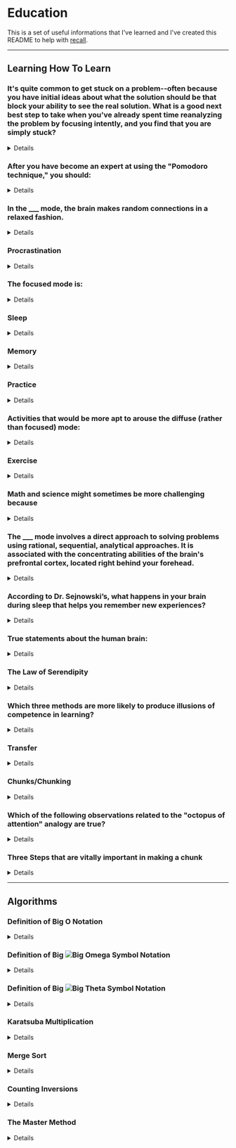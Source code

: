 # Education
This is a set of useful informations that I've learned and I've created this README to help with [recall](https://en.wikipedia.org/wiki/Recall_(memory)).

---

## Learning How To Learn

### It's quite common to get stuck on a problem--often because you have initial ideas about what the solution should be that block your ability to see the real solution. What is a good next best step to take when you've already spent time reanalyzing the problem by focusing intently, and you find that you are simply stuck?
<details>

* Take a little break. You can focus on something different, or even just relax and not focus on anything at all, perhaps going out for a walk. 
* Taking a little break is a good idea. Taking your attention off of what you want to solve helps allow other neural modes to have access to the material. You won't be conscious of your brain continuing to work in the background on the problem--but it is!
</details>

### After you have become an expert at using the "Pomodoro technique," you should:
<details>

* Continue to use the "Pomodoro technique" when you have difficulty learning a subject or getting yourself motivated to get started on the task, but make sure to also take breaks in between your Pomodoro sessions. 
* The Pomodoro technique is a time-management, time-boxing technique in which the focused-learning mode is utilized on some task or logically related tasks for 25 minutes continuously, with zero interruptions. It helps you focus on learning, and when you break/reward yourself, it helps you internalize what you went through during the Pomodoro session.
</details>


### In the ___ mode, the brain makes random connections in a relaxed fashion.
<details>
diffuse


![Diffuse Mode Octopus](images/learning-how-to-learn/diffuse-mode-octopus.png)
![Diffuse Mode Pinball Machine](images/learning-how-to-learn/diffuse-mode.jpg)
</details>


### Procrastination
<details>

* When you don't want to work on something, a sense of neural discomfort arises. However, researchers have found that not long after you might start working on something that you find unpleasant, that neural discomfort disappears. So an important aspect of tackling procrastination is to just get yourself through that initial period of discomfort. The Pomodoro technique helps you do that.
* Everybody has some issues with procrastination.
* Even if you keep right on task by prioritizing and working on the most important things, you are still procrastinating on whatever you are not working on. But if you are properly prioritizing your work--and also allowing for a little relaxation time in your life!--your problems with procrastination can be minimized.
</details>


### The focused mode is:
<details>

* Ideas, concepts, and problem-solving techniques that are at least somewhat familiar to you--your previous knowledge lays a sort of underlying neural pathway that you tend to follow.
* A pinball machine that has bumpers which are very tightly grouped together, so the pinball (the thought) can't go very far without bumping into a bumper.


![Focused Mode Pinball Machine](images/learning-how-to-learn/focus-mode.jpg)
</details>


### Sleep
<details>

* Too little sleep over too long a time is associated with all sorts of nasty conditions, including headaches, depression, heart disease, diabetes, and just plain dying earlier.
* During sleep, your brain erases the less important parts of memories and simultaneously strengthens areas that you need or want to remember.
</details>


### Memory
<details>

* Repetition is needed so your metabolic vampires--natural dissipating processes--don't suck the memories away.
* Research has shown that if you try to glue things into your memory by repeating something twenty times in one evening, for example, it won't stick nearly as well as if you practice it the same number of times over several days.
* Long term memory is like a storage warehouse.
</details>


### Practice
<details>

* Practice helps make memories more permanent.
* Neurons become linked together through repeated use. The more abstract something is, the more important it is to PRACTICE in order to bring these ideas into reality for you.
</details>


### Activities that would be more apt to arouse the diffuse (rather than focused) mode:
<details>

* Go for a walk.
* Getting some form of exercise while not concentrating on anything in particular.
* Take a shower.
</details>


### Exercise
<details>

* Helps improve your ability to learn and remember.
* Research is showing that exercise seems to be just as important as an enriched environment in allowing the brain to grow new neurons and remain healthy.
</details>


### Math and science might sometimes be more challenging because
<details>

* Math is not so directly related to emotions that we can feel.
* Math and science often involves more abstract, rather than concrete, ideas.
* In math and science, it's sometimes difficult to find analogous real-world concepts to point to--the abstract nature of a `+` symbol, for example, isn't like the word cow, which involves an animal you can directly point to.
</details>


### The ___ mode involves a direct approach to solving problems using rational, sequential, analytical approaches. It is associated with the concentrating abilities of the brain's prefrontal cortex, located right behind your forehead.
<details>
Focused


![Focused Mode Prefrontal Cortex](images/learning-how-to-learn/focused-mode-prefrontal-cortex.png)
</details>


### According to Dr. Sejnowski’s, what happens in your brain during sleep that helps you remember new experiences?
<details>Your brain forms new synapses.</details>


### True statements about the human brain:
<details>

* Sleeping helps the brain form new synapses (neural connections).
* Brain connectivity is dynamic (that is, it changes), not static.
</details>


### The Law of Serendipity
<details>

Lady Luck favors the one who tries
</details>


### Which three methods are more likely to produce illusions of competence in learning?
<details>

1. Concept mapping
2. Rereading the text
3. Highlighting more than one or so sentence in a paragraph

#### Concept Mapping
Although concept mapping can have its place, research has shown that it's less effective than another powerful technique--simple recall. Remember, connecting concepts isn't going to help if you don't have the concepts already well-embedded in the brain. It's like trying to learn higher strategy in chess without having learned the basics about how the pieces move.

#### Rereading The Text
When the text is open right in front of you, it fools you into thinking that you know the material. But you only really know that material for certain when you can recall the material--or at least the key ideas--WITHOUT the text open in front of you.

#### Highlighting more than one or so sentence in a paragraph
With highlighting, the fact that your hand is moving can fool you into thinking you're putting something into your brain, when you're not.
</details>


### Transfer
<details>

The idea that a chunk you’ve mastered in one area can often help you much more easily learn chunks of information in different areas that can share surprising commonalities.
</details>


### Chunks/Chunking
<details>

- Improvising a new sentence in a new language you are learning involves the ability to creatively mix together various complex minichunks and chunks (sounds and words) that you have mastered in the new language.
- Chunks can help you understand new concepts. This is because when you grasp one chunk, you will find that that chunk can be related in surprising ways to similar chunks not only in that field, but also in very different fields.
- One of the first steps toward gaining expertise in academic topics is to create conceptual chunks-mental leaps that unite scattered bits of information through meaning.
</details>


### Which of the following observations related to the "octopus of attention" analogy are true?
<details>

- When you are stressed, your "attentional octopus" begins to lose the ability to make connections. This is why your brain doesn't seem to work right when you're angry, stressed, or afraid.
- Focusing your "octopus of attention" to connect parts of the brain to tie together ideas is an important part of the focused mode of learning. It is also often what helps get you started in creating a chunk.

![Octopus of Attention](images/learning-how-to-learn/octopus_of_attention.jpg)
</details>


### Three Steps that are vitally important in making a chunk
<details>

1. Understanding of the basic idea
2. Practice to help you gain mastery and a sense of the big-picture context.
3. Focused attention
</details>

---
## Algorithms

### Definition of Big O Notation
<details>

Let `T(n)` be a function on `n = 1, 2, 3,...`. Then `T(n) = O(f(n))` if and only if there exist constant `c, n_0 > 0` such that `T(n) <= cf(n)`. For all `n >= n_0`.
</details>


### Definition of Big ![Big Omega Symbol][big_omega] Notation
<details>

Let `T(n)` be a function on `n = 1, 2, 3,...`. Then ![tn_omega_fn][tn_omega_fn] if and only if there exist constant `c, n_0 > 0` such that `T(n) >= cf(n)`. For all `n >= n_0`.

[tn_omega_fn]: https://render.githubusercontent.com/render/math?math=T(n)%20=%20\Omega(f(n))
[big_omega]: https://render.githubusercontent.com/render/math?math=\Omega
</details>


### Definition of Big ![Big Theta Symbol][big_theta] Notation
<details>

Let `T(n)` be a function on `n = 1, 2, 3,...`. Then ![tn_theta_fn][tn_theta_fn] if and only if ![tn_omega_fn] and `T(n) = O(f(n))`.

[tn_theta_fn]: https://render.githubusercontent.com/render/math?math=T(n)%20=%20\Theta(f(n))
[big_theta]: https://render.githubusercontent.com/render/math?math=\Theta
</details>


### Karatsuba Multiplication
<details>

Karatsuba Mutiplication is a recursive algorithm for multiplying two `n` digit numbers.

* Time Complexity: `O(n^(log_2(3)))` which is approximately `O(n^1.59)`
* Space Complexity: `O(n)`


```
// x = 10^(n/2) * a + b
// y = 10^(n/2) * c + d
// x * y = 10^n * a * c  + 10^(n/2) * (a * d + b * c) + (b * d)
// 1. Recursively compute ac
// 2. Recursively compute bd
// 3. Recursively compute (a + b)(c + d) = ac + bd + ad + bc
// Gauss' Trick: (3) - (1) - (2) = ad + bc
// Upshot: Only need three recursive multiplications (and some additions)
def karatsuba(x, y) {
    if (x < 10 && y < 10) {
        return x * y
    }

    // calculate the size of the input (the number of digits)
    n = min(size_base10(x), size_base10(y))
    nHalf = n / 2

    // split the digits in the middle
    xHigh, xLow = split_at(x, nHalf)
    yHigh, yLow = split_at(y, nHalf)

    // 3 calls made to numbers that are approximately half the size
    z0 = karatsuba(xLow, yLow)
    z1 = karatsuba((xLow + xHigh), (yLow + yHigh))
    z2 = karatsuba(xHigh, yHigh)

    return (z2 * 10^(nHalf * 2)) + ((z1 - z2 - z0) * 10^nHalf) + z0
}
```

*Here is the [implementation](../algorithms-data-structures/karatsuba-multiplication/Karatsuba.java)*
</details>


### Merge Sort
<details>

[Merge sort](https://en.wikipedia.org/wiki/Merge_sort) is a [divide and conquer](https://en.wikipedia.org/wiki/Divide-and-conquer_algorithm) that sorts an array of `n` numbers.

* Time Complexity: `O(nlogn)`
* Space Complexity: `O(n)`


```
/**                                                                                                                             
 * Given the array of integers, sort them in ascending order.                                                                   
 * @param nums - The list of numbers                                                                                            
 * @param left - The start index                                                                                                
 * @param right - The end index                                                                                                 
 */                                                                                                                             
private static void mergeSort(int[] nums, int left, int right) {                                                                
  if (left >= right) {
      return;
  }

  // Get the middle index between [left, right] using bit shift to prevent overflow
  int mid = left + ((right - left) >> 1);

  mergeSort(nums, left, mid);
  mergeSort(nums, mid + 1, right);

  // merge the left and right in sorted order
  int[] sorted = new int[right - left + 1];

  int sortedIndex = 0;
  int leftIndex = left;
  int rightIndex = mid + 1;

  while (leftIndex <= mid && rightIndex <= right) {
      if (nums[leftIndex] < nums[rightIndex]) {
      sorted[sortedIndex] = nums[leftIndex++];
      } else {
      sorted[sortedIndex] = nums[rightIndex++];
      }
      sortedIndex += 1;
  }

  // copy the rest of elements into the sorted array
  while (leftIndex <= mid) sorted[sortedIndex++] = nums[leftIndex++];
  while (rightIndex <= right) sorted[sortedIndex++] = nums[rightIndex++];

  // sort the original nums array
  for (int i = 0; i < sorted.length; i++) {
      nums[left + i] = sorted[i];
  }
}
```

*Here is the [implementation](../algorithms-data-structures/merge-sort/MergeSort.java)*
</details>

### Counting Inversions
<details>

Counting inversions is a problem of counting the number of pairs of indices `(i, j)` in an array `nums` where `i < j` and `nums[i] > nums[j]`.

* Input: Array `nums` containing the numbers `1, 2, 3,..., n` in some arbitrary order
* Output: Number of inversions = number of pairs `(i, j)` of array indices with `i < j` and `nums[i] > nums[j]`.

Turns out we could use a [divide and conquer](https://en.wikipedia.org/wiki/Divide-and-conquer_algorithm) algorithm similar to merge sort to help us solve this problem.

![Counting Inverions Using Merge Sort](images/algorithms/counting-inversions.png)

* Time Complexity: `O(nlogn)`
* Space Complexity: `O(n)`

```
/**                                                                                                                             
 * Given the array of integers, count the number of inversions in this array between the indices [left, right].                 
 * https://en.wikipedia.org/wiki/Inversion_(discrete_mathematics)                                                               
 * @param nums - The list of numbers                                                                                            
 * @param left - The start index                                                                                                
 * @param right - The end index                                                                                                 
 * @return int - The number of inversions                                                                                       
 */                                                                                                                             
private static long countInversions(int[] nums, int left, int right) {                                                          
  if (left >= right) {                                                                                                          
    return 0;                                                                                                                   
  }                                                                                                                             
                                                                                                                                
  // Get the middle index between [left, right] using bit shift to prevent overflow                                             
  int mid = left + ((right - left) >> 1);                                                                                       
                                                                                                                                
  long leftInversions = countInversions(nums, left, mid);                                                                       
  long rightInversions = countInversions(nums, mid + 1, right);                                                                 
                                                                                                                                
  // merge the left and right in sorted order while counting the inversions                                                     
  int[] sorted = new int[right - left + 1];                                                                                     
                                                                                                                                
  long numInversions = leftInversions + rightInversions;                                                                        
  int sortedIndex = 0;                                                                                                          
  int leftIndex = left;                                                                                                         
  int rightIndex = mid + 1;                                                                                                     
                                                                                                                                
  while (leftIndex <= mid && rightIndex <= right) {                                                                             
    if (nums[leftIndex] < nums[rightIndex]) {                                                                                   
      sorted[sortedIndex] = nums[leftIndex++];                                                                                  
    } else {                                                                                                                    
      sorted[sortedIndex] = nums[rightIndex++];                                                                                 
      numInversions += (mid - leftIndex + 1);                                                                                   
    }                                                                                                                           
    sortedIndex += 1;                                                                                                           
  }                                                                                                                             
                                                                                                                                
  // copy the rest of elements into the sorted array                                                                            
  while (leftIndex <= mid) sorted[sortedIndex++] = nums[leftIndex++];                                                           
  while (rightIndex <= right) sorted[sortedIndex++] = nums[rightIndex++];                                                       
                                                                                                                                
  // sort the original nums array
  for (int i = 0; i < sorted.length; i++) {
    nums[left + i] = sorted[i];
  }

  return numInversions;
}
```

*Here is the [implementation](../algorithms-data-structures/counting-inversions/CountingInversions.java)*
</details>


### The Master Method
<details>

The [master method](https://en.wikipedia.org/wiki/Master_theorem_(analysis_of_algorithms)) provides an asymptotic analysis (using `Big O Notation`) for recurrence relations of types that occur in the analysis of many divide and conquer algorithms.

* **Cool Feature**: A "black box" for solving recurrences.
* **Assumption**: All subproblems have equal size.

#### Recurrence Format
1. **Base Case**: `T(n)` <= some constant for all sufficiently small `n`
2. **For all larger n**: `T(n) <= a * T(n/b) + O(n^d)`

Where
* `a` = number of recursive calls (`>= 1`)
* `b` = input size shrinkage factor (`> 1`)
* `d` = exponent in the running time of the "combine step" (`>= 0`)

*[a, b, d, are **independent** of n]*

#### The Theorem
`T(n)` is one of:

1. `O(n^d * logn)`                  **if a = b^d**
2. `O(n^d)`                         **if a < b^d (root heavy)**
3. `O(n^log_b(a)) = O(a^log_b(n))`  **if a > b^d (leaves heavy)**

*Note: In case 3 the base of the logarithm matters!*
</details>